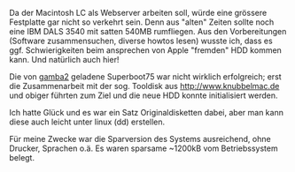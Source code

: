 Da der Macintosh LC als Webserver arbeiten soll, würde eine grössere Festplatte gar nicht so verkehrt sein. Denn aus "alten" Zeiten sollte noch eine IBM DALS 3540 mit satten 540MB rumfliegen.
Aus den Vorbereitungen (Software zusammensuchen, diverse howtos lesen) wusste ich, dass es ggf. Schwierigkeiten beim ansprechen von Apple "fremden" HDD kommen kann. Und natürlich auch hier!

Die von [gamba2](http://web.archive.org/web/20120209212417/https://home.earthlink.net/~gamba2/index.html) geladene Superboot75 war nicht wirklich erfolgreich; erst die Zusammenarbeit mit der sog. Tooldisk aus <http://www.knubbelmac.de> und obiger führten zum Ziel und die neue HDD konnte initialisiert werden.

Ich hatte Glück und es war ein Satz Originaldisketten dabei, aber man kann diese auch leicht unter linux (dd) erstellen.

Für meine Zwecke war die Sparversion des Systems ausreichend, ohne Drucker, Sprachen o.ä. Es waren sparsame ~1200kB vom Betriebssystem belegt.
